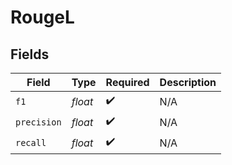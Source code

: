 # RougeL


## Fields

| Field              | Type               | Required           | Description        |
| ------------------ | ------------------ | ------------------ | ------------------ |
| `f1`               | *float*            | :heavy_check_mark: | N/A                |
| `precision`        | *float*            | :heavy_check_mark: | N/A                |
| `recall`           | *float*            | :heavy_check_mark: | N/A                |